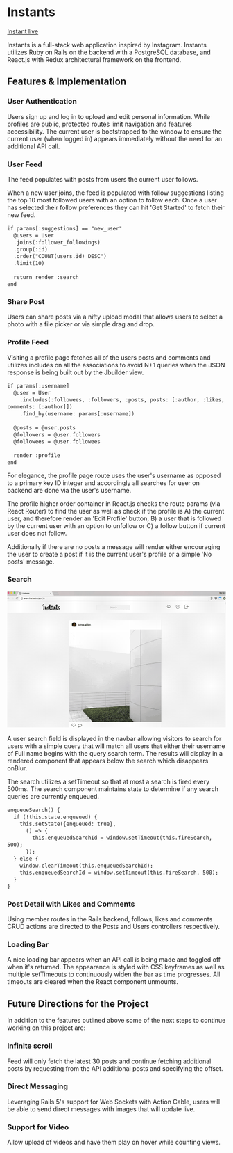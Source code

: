 # Instants

[Instant live](http://instants.cam)

Instants is a full-stack web application inspired by Instagram. Instants utilizes Ruby on Rails on the backend with a PostgreSQL database, and React.js with Redux architectural framework on the frontend.

## Features & Implementation

### User Authentication

Users sign up and log in to upload and edit personal information. While profiles are public, protected routes limit navigation and features accessibility. The current user is bootstrapped to the window to ensure the current user (when logged in) appears immediately without the need for an additional API call.

### User Feed

The feed populates with posts from users the current user follows.

When a new user joins, the feed is populated with follow suggestions listing the top 10 most followed users with an option to follow each. Once a user has selected their follow preferences they can hit 'Get Started' to fetch their new feed.

```
if params[:suggestions] == "new_user"
  @users = User
  .joins(:follower_followings)
  .group(:id)
  .order("COUNT(users.id) DESC")
  .limit(10)

  return render :search
end
```

### Share Post

Users can share posts via a nifty upload modal that allows users to select a photo with a file picker or via simple drag and drop.

### Profile Feed

Visiting a profile page fetches all of the users posts and comments and utilizes includes on all the associations to avoid N+1 queries when the JSON response is being built out by the Jbuilder view.

```
if params[:username]
  @user = User
    .includes(:followees, :followers, :posts, posts: [:author, :likes, comments: [:author]])
    .find_by(username: params[:username])

  @posts = @user.posts
  @followers = @user.followers
  @followees = @user.followees

  render :profile
end
```

For elegance, the profile page route uses the user's username as opposed to a primary key ID integer and accordingly all searches for user on backend are done via the user's username.

The profile higher order container in React.js checks the route params (via React Router) to find the user as well as check if the profile is A) the current user, and therefore render an 'Edit Profile' button, B) a user that is followed by the current user with an option to unfollow or C) a follow button if current user does not follow.

Additionally if there are no posts a message will render either encouraging the user to create a post if it is the current user's profile or a simple 'No posts' message.

### Search

![search](readme_gifs/search.gif)

A user search field is displayed in the navbar allowing visitors to search for users with a simple query that will match all users that either their username of Full name begins with the query search term. The results will display in a rendered component that appears below the search which disappears onBlur.

The search utilizes a setTimeout so that at most a search is fired every 500ms. The search component maintains state to determine if any search queries are currently enqueued.

```
enqueueSearch() {
  if (!this.state.enqueued) {
    this.setState({enqueued: true},
      () => {
        this.enqueuedSearchId = window.setTimeout(this.fireSearch, 500);
      });
  } else {
    window.clearTimeout(this.enqueuedSearchId);
    this.enqueuedSearchId = window.setTimeout(this.fireSearch, 500);
  }
}
```

### Post Detail with Likes and Comments

Using member routes in the Rails backend, follows, likes and comments CRUD actions are directed to the Posts and Users controllers respectively.

### Loading Bar

A nice loading bar appears when an API call is being made and toggled off when it's returned. The appearance is styled with CSS keyframes as well as multiple setTimeouts to continuously widen the bar as time progresses. All timeouts are cleared when the React component unmounts.


## Future Directions for the Project

In addition to the features outlined above some of the next steps to continue working on this project are:

### Infinite scroll

Feed will only fetch the latest 30 posts and continue fetching additional posts by requesting from the API additional posts and specifying the offset.

### Direct Messaging

Leveraging Rails 5's support for Web Sockets with Action Cable, users will be able to send direct messages with images that will update live.

### Support for Video

Allow upload of videos and have them play on hover while counting views.
